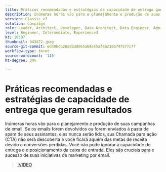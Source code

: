 ```yaml
---
title: Práticas recomendadas e estratégias de capacidade de entrega que geram resultados
description: Inúmeras horas vão para o planejamento e produção de suas campanhas de email. Se os emails forem devolvidos ou forem enviados à pasta de spam dos assinantes, eles... (as descrições devem ter entre 60 e 160 caracteres)
version: Classic v7
solution: Campaign
role: Leader, Architect, Developer, Data Architect, Data Engineer, Admin, User
level: Beginner, Intermediate, Experienced
kt: 10507
thumbnail: 343872.jpeg
source-git-commit: edd0bdb28a9b3d065a64a95af6a216b747577c77
workflow-type: tm+mt
source-wordcount: '115'
ht-degree: 34%

---
```


# Práticas recomendadas e estratégias de capacidade de entrega que geram resultados

Inúmeras horas vão para o planejamento e produção de suas campanhas de email. Se os emails forem devolvidos ou forem enviados à pasta de spam de seus assinantes, eles nunca serão lidos, sua Chamada para ação (CTA) não será descoberta e você ficará aquém das metas de receita devido a conversões perdidas. Você não pode ignorar a capacidade de entrega e o posicionamento da caixa de entrada. Eles são cruciais para o sucesso de suas iniciativas de marketing por email.

>[!VIDEO](https://video.tv.adobe.com/v/343872/?quality=12&learn=on)
